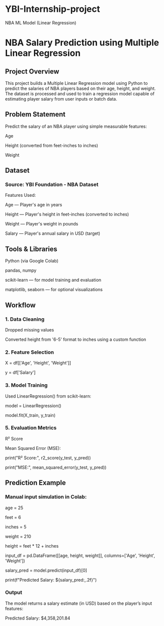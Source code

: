 # YBI-Internship-project
NBA ML Model (Linear Regression)

# NBA Salary Prediction using Multiple Linear Regression

## Project Overview

This project builds a Multiple Linear Regression model using Python to predict the salaries of NBA players based on their age, height, and weight. The dataset is processed and used to train a regression model capable of estimating player salary from user inputs or batch data.

## Problem Statement

Predict the salary of an NBA player using simple measurable features:

Age

Height (converted from feet-inches to inches)

Weight


## Dataset

### Source: YBI Foundation - NBA Dataset

Features Used:

Age — Player's age in years

Height — Player's height in feet-inches (converted to inches)

Weight — Player's weight in pounds

Salary — Player's annual salary in USD (target)


## Tools & Libraries

Python (via Google Colab)

pandas, numpy

scikit-learn — for model training and evaluation

matplotlib, seaborn — for optional visualizations


## Workflow

### 1. Data Cleaning
   
Dropped missing values

Converted height from '6-5' format to inches using a custom function


### 2. Feature Selection

X = df[['Age', 'Height', 'Weight']]

y = df['Salary']


### 3. Model Training
   
Used LinearRegression() from scikit-learn:

model = LinearRegression()

model.fit(X_train, y_train)


### 5. Evaluation Metrics
   
R² Score

Mean Squared Error (MSE):

print("R² Score:", r2_score(y_test, y_pred))

print("MSE:", mean_squared_error(y_test, y_pred))


## Prediction Example

### Manual input simulation in Colab:

age = 25

feet = 6

inches = 5

weight = 210

height = feet * 12 + inches

input_df = pd.DataFrame([[age, height, weight]], columns=['Age', 'Height', 'Weight'])

salary_pred = model.predict(input_df)[0]

print(f"Predicted Salary: ${salary_pred:,.2f}")

### Output

The model returns a salary estimate (in USD) based on the player’s input features:

Predicted Salary: $4,358,201.84
